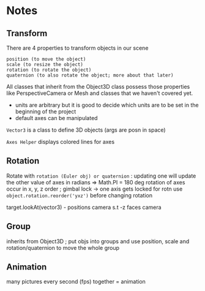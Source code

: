 # Notes

## Transform
There are 4 properties to transform objects in our scene
```
position (to move the object)
scale (to resize the object)
rotation (to rotate the object)
quaternion (to also rotate the object; more about that later)
```
All classes that inherit from the Object3D class possess those properties like PerspectiveCamera or Mesh and classes that we haven't covered yet.

 - units are arbitrary but it is good to decide which units are to be set in the beginning of the project
 - default axes can be manipulated

```Vector3``` is a class to define 3D objects (args are posn in space)

```Axes Helper``` displays colored lines for axes

## Rotation
Rotate with ```rotation (Euler obj) or quaternion``` : updating one will update the other 
value of axes in radians => Math.PI = 180 deg
rotation of axes occur in x, y, z order ; gimbal lock -> one axis gets locked for rotn
use ```object.rotation.reorder('yxz')``` before changing rotation

target.lookAt(vector3) - positions camera s.t -z faces camera

## Group
inherits from Object3D ; put objs into groups and use position, scale and rotation/quaternion to move the whole group

## Animation
many pictures every second (fps) together = animation
